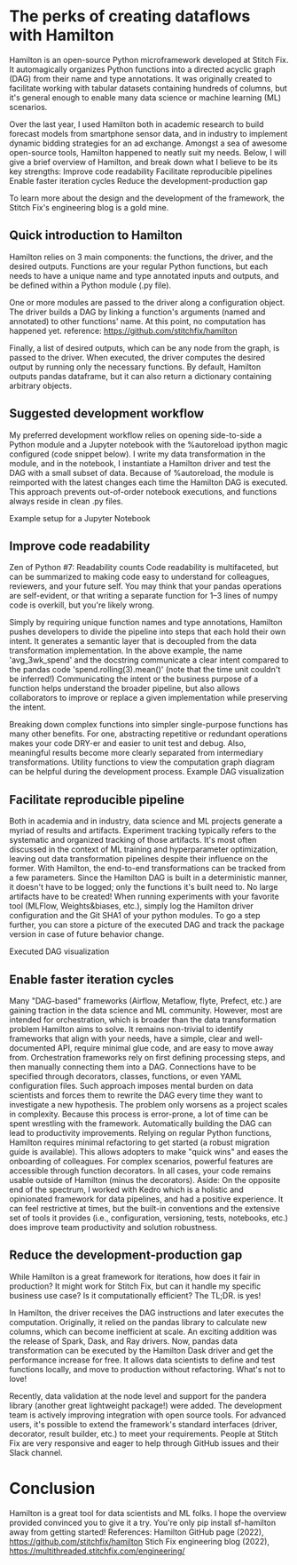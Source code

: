 # The perks of creating dataflows with Hamilton
Hamilton is an open-source Python microframework developed at Stitch Fix. It automagically organizes Python functions into a directed acyclic graph (DAG) from their name and type annotations. It was originally created to facilitate working with tabular datasets containing hundreds of columns, but it's general enough to enable many data science or machine learning (ML) scenarios.

Over the last year, I used Hamilton both in academic research to build forecast models from smartphone sensor data, and in industry to implement dynamic bidding strategies for an ad exchange. Amongst a sea of awesome open-source tools, Hamilton happened to neatly suit my needs. Below, I will give a brief overview of Hamilton, and break down what I believe to be its key strengths:
Improve code readability
Facilitate reproducible pipelines
Enable faster iteration cycles
Reduce the development-production gap

To learn more about the design and the development of the framework, the Stitch Fix's engineering blog is a gold mine.

## Quick introduction to Hamilton
Hamilton relies on 3 main components: the functions, the driver, and the desired outputs.
Functions are your regular Python functions, but each needs to have a unique name and type annotated inputs and outputs, and be defined within a Python module (.py file).

One or more modules are passed to the driver along a configuration object. The driver builds a DAG by linking a function's arguments (named and annotated) to other functions' name. At this point, no computation has happened yet.
reference: https://github.com/stitchfix/hamilton

Finally, a list of desired outputs, which can be any node from the graph, is passed to the driver. When executed, the driver computes the desired output by running only the necessary functions. By default, Hamilton outputs pandas dataframe, but it can also return a dictionary containing arbitrary objects.

## Suggested development workflow
My preferred development workflow relies on opening side-to-side a Python module and a Jupyter notebook with the %autoreload ipython magic configured (code snippet below). I write my data transformation in the module, and in the notebook, I instantiate a Hamilton driver and test the DAG with a small subset of data. Because of %autoreload, the module is reimported with the latest changes each time the Hamilton DAG is executed. This approach prevents out-of-order notebook executions, and functions always reside in clean .py files.

Example setup for a Jupyter Notebook

## Improve code readability
Zen of Python #7: Readability counts
Code readability is multifaceted, but can be summarized to making code easy to understand for colleagues, reviewers, and your future self. You may think that your pandas operations are self-evident, or that writing a separate function for 1–3 lines of numpy code is overkill, but you're likely wrong.

Simply by requiring unique function names and type annotations, Hamilton pushes developers to divide the pipeline into steps that each hold their own intent. It generates a semantic layer that is decoupled from the data transformation implementation. In the above example, the name 'avg_3wk_spend' and the docstring communicate a clear intent compared to the pandas code 'spend.rolling(3).mean()' (note that the time unit couldn't be inferred!) Communicating the intent or the business purpose of a function helps understand the broader pipeline, but also allows collaborators to improve or replace a given implementation while preserving the intent.

Breaking down complex functions into simpler single-purpose functions has many other benefits. For one, abstracting repetitive or redundant operations makes your code DRY-er and easier to unit test and debug. Also, meaningful results become more clearly separated from intermediary transformations. Utility functions to view the computation graph diagram can be helpful during the development process.
Example DAG visualization

## Facilitate reproducible pipeline
Both in academia and in industry, data science and ML projects generate a myriad of results and artifacts. Experiment tracking typically refers to the systematic and organized tracking of those artifacts. It's most often discussed in the context of ML training and hyperparameter optimization, leaving out data transformation pipelines despite their influence on the former.
With Hamilton, the end-to-end transformations can be tracked from a few parameters. Since the Hamilton DAG is built in a deterministic manner, it doesn't have to be logged; only the functions it's built need to. No large artifacts have to be created! When running experiments with your favorite tool (MLFlow, Weights&biases, etc.), simply log the Hamilton driver configuration and the Git SHA1 of your python modules. To go a step further, you can store a picture of the executed DAG and track the package version in case of future behavior change.

Executed DAG visualization

## Enable faster iteration cycles
Many "DAG-based" frameworks (Airflow, Metaflow, flyte, Prefect, etc.) are gaining traction in the data science and ML community. However, most are intended for orchestration, which is broader than the data transformation problem Hamilton aims to solve. It remains non-trivial to identify frameworks that align with your needs, have a simple, clear and well-documented API, require minimal glue code, and are easy to move away from.
Orchestration frameworks rely on first defining processing steps, and then manually connecting them into a DAG. Connections have to be specified through decorators, classes, functions, or even YAML configuration files. Such approach imposes mental burden on data scientists and forces them to rewrite the DAG every time they want to investigate a new hypothesis. The problem only worsens as a project scales in complexity. Because this process is error-prone, a lot of time can be spent wrestling with the framework. Automatically building the DAG can lead to productivity improvements.
Relying on regular Python functions, Hamilton requires minimal refactoring to get started (a robust migration guide is available). This allows adopters to make "quick wins" and eases the onboarding of colleagues. For complex scenarios, powerful features are accessible through function decorators. In all cases, your code remains usable outside of Hamilton (minus the decorators).
Aside: On the opposite end of the spectrum, I worked with Kedro which is a holistic and opinionated framework for data pipelines, and had a positive experience. It can feel restrictive at times, but the built-in conventions and the extensive set of tools it provides (i.e., configuration, versioning, tests, notebooks, etc.) does improve team productivity and solution robustness.

## Reduce the development-production gap
While Hamilton is a great framework for iterations, how does it fair in production? It might work for Stitch Fix, but can it handle my specific business use case? Is it computationally efficient? The TL;DR. is yes!

In Hamilton, the driver receives the DAG instructions and later executes the computation. Originally, it relied on the pandas library to calculate new columns, which can become inefficient at scale. An exciting addition was the release of Spark, Dask, and Ray drivers. Now, pandas data transformation can be executed by the Hamilton Dask driver and get the performance increase for free. It allows data scientists to define and test functions locally, and move to production without refactoring. What's not to love!

Recently, data validation at the node level and support for the pandera library (another great lightweight package!) were added. The development team is actively improving integration with open source tools. For advanced users, it's possible to extend the framework's standard interfaces (driver, decorator, result builder, etc.) to meet your requirements. People at Stitch Fix are very responsive and eager to help through GitHub issues and their Slack channel.

# Conclusion
Hamilton is a great tool for data scientists and ML folks. I hope the overview provided convinced you to give it a try. You're only pip install sf-hamilton away from getting started!
References:
Hamilton GitHub page (2022), https://github.com/stitchfix/hamilton
Stich Fix engineering blog (2022), https://multithreaded.stitchfix.com/engineering/